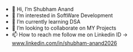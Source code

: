 - 👋 Hi, I’m Shubham Anand
- 👀 I’m interested in SoftWare Development
- 🌱 I’m currently learning DSA
- 💞️ I’m looking to collaborate on MY Projects
- 📫 How to reach me follow me on Linkedin ID -> www.linkedin.com/in/shubham-anand2026
<!---
shubhamanand2026/shubhamanand2026 is a ✨ special ✨ repository because its `README.md` (this file) appears on your GitHub profile.
You can click the Preview link to take a look at your changes.
--->
